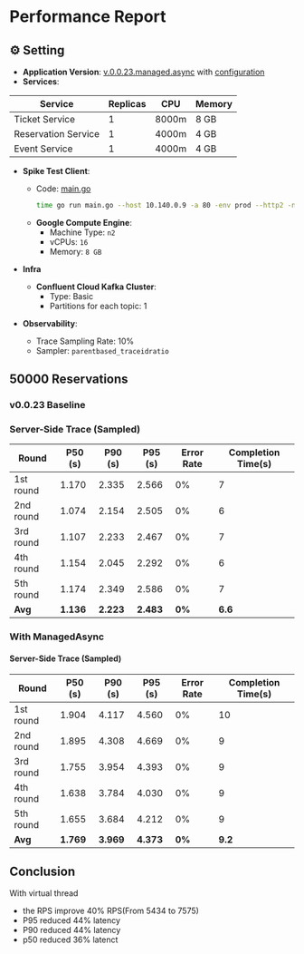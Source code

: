# Performance Report

## ⚙️ Setting
* **Application Version**: [v.0.0.23.managed.async](https://github.com/tall15421542-lab/ticket-master/tree/v.0.0.23.managed.async) with [configuration](https://github.com/tall15421542-lab/ticket-master/tree/main/deployment/k8s-configs/overlays/1-instance-perf-v.0.0.23.managed.async/appConfig)
* **Services**:


| Service             | Replicas | CPU   | Memory |
|---------------------|----------|-------|--------|
| Ticket Service      | 1        | 8000m | 8 GB   |
| Reservation Service | 1        | 4000m | 4 GB   |
| Event Service       | 1        | 4000m | 4 GB   |
* **Spike Test Client**:
  * Code: [main.go](https://github.com/tall15421542-lab/ticket-master/blob/v0.0.23/scripts/perf/go-client/main.go)  
    ```bash
    time go run main.go --host 10.140.0.9 -a 80 -env prod --http2 -n 50000
    ```
  * **Google Compute Engine**:
    * Machine Type: `n2`
    * vCPUs: `16`
    * Memory: `8 GB`
* **Infra**
  * **Confluent Cloud Kafka Cluster**:
    * Type: Basic
    * Partitions for each topic: 1

* **Observability**:
  * Trace Sampling Rate: 10%
  * Sampler: `parentbased_traceidratio`

## 50000 Reservations
### v0.0.23 Baseline
### Server-Side Trace (Sampled)
| Round     | P50 (s) | P90 (s) | P95 (s) | Error Rate | Completion Time(s) |
|-----------|---------|---------|---------|------------|--------------------|
| 1st round | 1.170   | 2.335   | 2.566   | 0%         | 7                  |
| 2nd round | 1.074   | 2.154   | 2.505   | 0%         | 6                  |
| 3rd round | 1.107   | 2.233   | 2.467   | 0%         | 7                  |
| 4th round | 1.154   | 2.045   | 2.292   | 0%         | 6                  |
| 5th round | 1.174   | 2.349   | 2.586   | 0%         | 7                  |
| **Avg**   | **1.136** | **2.223** | **2.483** | **0%**     | **6.6**              |

### With ManagedAsync
#### Server-Side Trace (Sampled)
| Round     | P50 (s) | P90 (s) | P95 (s) | Error Rate | Completion Time(s) |
|-----------|---------|---------|---------|------------|--------------------|
| 1st round | 1.904   | 4.117   | 4.560   | 0%         | 10                 |
| 2nd round | 1.895   | 4.308   | 4.669   | 0%         | 9                  |
| 3rd round | 1.755   | 3.954   | 4.393   | 0%         | 9                  |
| 4th round | 1.638   | 3.784   | 4.030   | 0%         | 9                  |
| 5th round | 1.655   | 3.684   | 4.212   | 0%         | 9                  |
| **Avg**   | **1.769** | **3.969** | **4.373** | **0%**     | **9.2**              |

## Conclusion
With virtual thread 
* the RPS improve 40% RPS(From 5434 to 7575)
* P95 reduced 44% latency
* P90 reduced 44% latency
* p50 reduced 36% latenct 
